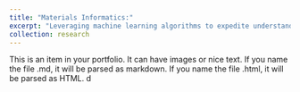 ```yaml
---
title: "Materials Informatics:"
excerpt: "Leveraging machine learning algorithms to expedite understanding and development of materials."
collection: research
---
```


This is an item in your portfolio. It can have images or nice text. If you name the file .md, it will be parsed as markdown. If you name the file .html, it will be parsed as HTML. d
